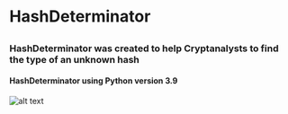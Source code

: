 # HashDeterminator
##
### HashDeterminator was created to help Cryptanalysts to find the type of an unknown hash   
#### HashDeterminator using Python version 3.9
![alt text](https://cdn.discordapp.com/attachments/662670865598644286/1014074795127746560/hashdeterminer.png "HashDeterminator")
